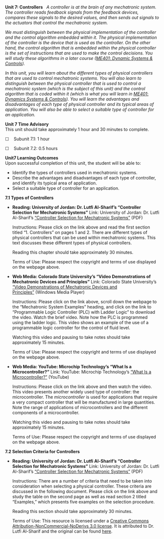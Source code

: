 **Unit 7: Controllers** <span id="7"></span> 
*A controller is at the brain of any mechatronic system.* *The
controller reads feedback signals from the feedback devices, compares
these signals to the desired values, and then sends out signals to the
actuators that control the mechatronic system.*  
  
 *We must distinguish between the physical implementation of the
controller and the control algorithm embedded within it. The physical
implementation of the controller is the device that is used as the
controller. On the other hand, the control algorithm that is embedded
within the physical controller is the set of instructions that are used
to make the control decisions. You will study these algorithms in a
later course (*[*ME401*: *Dynamic Systems &
Controls*](http://www.saylor.org/courses/me401/)*).*  
  
 *In this unit, you will learn about the different types of physical
controllers that are used to control mechatronic systems. You will also
learn to distinguish between the physical controller that is used to
control a mechatronic system (which is the subject of this unit) and the
control algorithm that is coded within it (which is what you will learn
in* [*ME401*: *Dynamics Systems &
Controls*](http://www.saylor.org/courses/me401/)*). You will learn the
advantages and disadvantages of each type of physical controller and its
typical areas of application. You will also be able to select a suitable
type of controller for an application.*

**Unit 7 Time Advisory**  
This unit should take approximately 1 hour and 30 minutes to complete.  
  
 ☐    Subunit 7.1: 1 hour  
  
 ☐    Subunit 7.2: 0.5 hours

**Unit7 Learning Outcomes**  
Upon successful completion of this unit, the student will be able to:  
-   Identify the types of controllers used in mechatronic systems.
-   Describe the advantages and disadvantages of each type of
    controller, and identify its typical area of application.
-   Select a suitable type of controller for an application.

**7.1 Types of Controllers** <span id="7.1"></span> 
-   **Reading: University of Jordan: Dr. Lutfi Al-Sharif’s “Controller
    Selection for Mechatronic Systems”**
    Link: University of Jordan: Dr. Lutfi Al-Sharif’s [“Controller
    Selection for Mechatronic
    Systems”](https://resources.saylor.org/archived/wp-content/uploads/2012/11/ME302-Subunits-7.2-and-7.3-Controller-Selection-for-Mechatronic-Systems-FINAL.pdf) (PDF)  
      
     Instructions: Please click on the link above and read the first
    section titled “1. Controllers” on pages 1 and 2. There are
    different types of physical controllers that can be used within
    mechatronic systems. This text discusses these different types of
    physical controllers.  
      
     Reading this chapter should take approximately 30 minutes.  
      
     Terms of Use: Please respect the copyright and terms of use
    displayed on the webpage above.

-   **Web Media: Colorado State University’s “Video Demonstrations of
    Mechatronic Devices and Principles”**
    Link: Colorado State University’s [“Video Demonstrations of
    Mechatronic Devices and
    Principles”](http://video_demos.colostate.edu/mechatronics/) (Windows
    Media Player)  
      
     Instructions: Please click on the link above, scroll down the
    webpage to the “Mechatronic System Examples” heading, and click on
    the link to “Programmable Logic Controller (PLC) with Ladder Logic”
    to download the video. Watch the brief video. Note how the PLC is
    programmed using the ladder logic. This video shows an example of
    the use of a programmable logic controller for the control of fluid
    level.  
      
     Watching this video and pausing to take notes should take
    approximately 15 minutes.  
      
     Terms of Use: Please respect the copyright and terms of use
    displayed on the webpage above.

-   **Web Media: YouTube: Microchip Technology’s “What Is a
    Microcontroller?”**
    Link: YouTube: Microchip Technology’s [“What Is a
    Microcontroller?”](http://www.youtube.com/watch?v=jKT4H0bstH8) (YouTube)  
      
     Instructions: Please click on the link above and then watch the
    video. This video presents another widely used type of controller:
    the microcontroller. The *microcontroller* is used for applications
    that require a very compact controller that will be manufactured in
    large quantities. Note the range of applications of microcontrollers
    and the different components of a microcontroller.  
      
     Watching this video and pausing to take notes should take
    approximately 15 minutes.  
      
     Terms of Use: Please respect the copyright and terms of use
    displayed on the webpage above.

**7.2 Selection Criteria for Controllers** <span id="7.2"></span> 
-   **Reading: University of Jordan: Dr. Lutfi Al-Sharif’s “Controller
    Selection for Mechatronic Systems”**
    Link: University of Jordan: Dr. Lutfi Al-Sharif’s [“Controller
    Selection for Mechatronic
    Systems”](https://resources.saylor.org/archived/wp-content/uploads/2012/11/ME302-Subunits-7.2-and-7.3-Controller-Selection-for-Mechatronic-Systems-FINAL.pdf) (PDF)  
      
     Instructions: There are a number of criteria that need to be taken
    into consideration when selecting a physical controller. These
    criteria are discussed in the following document. Please click on
    the link above and study the table on the second page as well as
    read section 2 titled “Examples,” which presents five examples on
    the selection procedure.  
      
     Reading this section should take approximately 30 minutes.  
      
     Terms of Use: This resource is licensed under a [Creative Commons
    Attribution-NonCommercial-NoDerivs 3.0
    license](http://creativecommons.org/licenses/by-nc-nd/3.0/). It is
    attributed to Dr. Lutfi Al-Sharif and the original can be found
    [here](http://www2.ju.edu.jo/sites/Academic/l.sharif/Material/Forms/AllItems.aspx).


